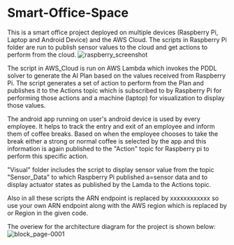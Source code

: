 # Smart-Office-Space
This is a smart office project deployed on multiple devices (Raspberry Pi, Laptop and Android Device) and the AWS Cloud.
The scripts in Raspberry Pi folder are run to publish sensor values to the cloud and get actions to perform from the cloud.
![raspberry_screenshot](https://github.com/manthan410/Smart-Office-Space/assets/94113767/6c0ff4e4-77b3-4e32-8da4-12fd9ae9ebe0)

The script in AWS_Cloud is run on AWS Lambda which invokes the PDDL solver to generate the AI Plan based on the values received from Raspberry Pi. The script generates a set of action to perform from the Plan and publishes it to the Actions topic which is subscribed to by Raspberry Pi for performing those actions and a machine (laptop) for visualization to display those values.

The android app running on user's android device is used by every employee. It helps to track the entry and exit of an employee and inform them of coffee breaks. Based on when the employee chooses to take the break either a strong or normal coffee is selected by the app and this information is again published to the "Action" topic for Raspberry pi to perform this specific action.

"Visual" folder includes the script to display sensor value from the topic "Sensor_Data" to which Raspberry Pi published a=sensor data and to display actuator states as published by the Lamda to the Actions topic.

Also in all these scripts the ARN endpoint is replaced by xxxxxxxxxxxx so use your own ARN endpoint along with the AWS region which is replaced by <region> or Region in the given code.

The overiew for the architecture diagram for the project is shown below:
![block_page-0001](https://github.com/manthan410/Smart-Office-Space/assets/94113767/81fe78f6-c15e-492b-b984-c29d1f1941b1)

